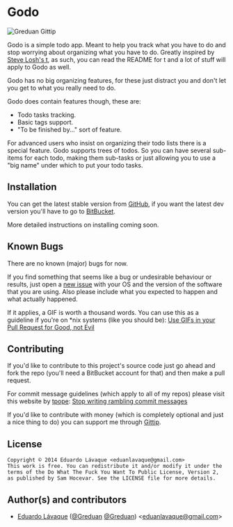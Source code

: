 # Godo
![Greduan Gittip](http://img.shields.io/gittip/Greduan.svg)
<!-- BADGES http://shields.io/ -->

Godo is a simple todo app. Meant to help you track what you have to do and stop
worrying about organizing what you have to do. Greatly inspired by [Steve Losh's
t](https://bitbucket.org/sjl/t/), as such, you can read the README for t and
a lot of stuff will apply to Godo as well.

Godo has no big organizing features, for these just distract you and don't let
you get to what you really need to do.

Godo does contain features though, these are:

- Todo tasks tracking.
- Basic tags support.
- "To be finished by..." sort of feature.

For advanced users who insist on organizing their todo lists there is a special
feature. Godo supports trees of todos. So you can have several sub-items for
each todo, making them sub-tasks or just allowing you to use a "big name" under
which to put your todo tasks.


## Installation

You can get the latest stable version from
[GitHub](https://github.com/Greduan/godo), if you want the latest dev version
you'll have to go to [BitBucket](https://bitbucket.org/Greduan/godo).

More detailed instructions on installing coming soon.

<!-- ### DEPENDENCIES -->
<!-- LIST OF THEM -->


## Known Bugs

There are no known (major) bugs for now.

If you find something that seems like a bug or undesirable behaviour or results,
just open a [new issue](issues/new) with your OS and the version of the software
that you are using. Also please include what you expected to happen and what
actually happened.

If it applies, a GIF is worth a thousand words. You can use this as a guideline
if you're on *nix systems (like you should be): [Use GIFs in your Pull Request
for Good, not
Evil](http://www.schneems.com/post/41104255619/use-gifs-in-your-pull-request-for-good-not-evil/)


## Contributing

If you'd like to contribute to this project's source code just go ahead and fork
the repo (you'll need a BitBucket account for that) and then make a pull
request.

For commit message guidelines (which apply to all of my repos) please visit this
website by [tpope](https://github.com/tpope): [Stop writing rambling commit
messages](http://stopwritingramblingcommitmessages.com/)

If you'd like to contribute with money (which is completely optional and just
a nice thing to do) you can support me through
[Gittip](https://www.gittip.com/Greduan/).


## License

    Copyright © 2014 Eduardo Lávaque <eduanlavaque@gmail.com>
    This work is free. You can redistribute it and/or modify it under the
    terms of the Do What The Fuck You Want To Public License, Version 2,
    as published by Sam Hocevar. See the LICENSE file for more details.


## Author(s) and contributors

- [Eduardo Lávaque](http://eduanlavaque.com) ([@Greduan](https://github.com/Greduan) [@Greduan](https://bitbucket.org/Greduan)) \<eduanlavaque@gmail.com\>
